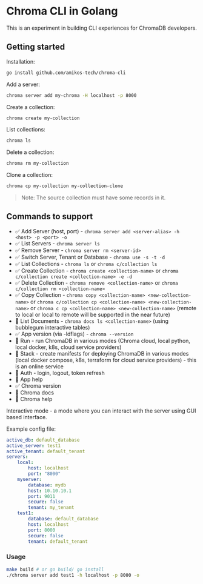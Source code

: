 # Chroma CLI in Golang

This is an experiment in building CLI experiences for ChromaDB developers.

## Getting started

Installation:

```bash
go install github.com/amikos-tech/chroma-cli
```


Add a server:

```bash
chroma server add my-chroma -H localhost -p 8000
```

Create a collection:

```bash
chroma create my-collection
```

List collections:

```bash
chroma ls
```

Delete a collection:

```bash
chroma rm my-collection
```

Clone a collection:

```bash
chroma cp my-collection my-collection-clone
```

> Note: The source collection must have some records in it.

## Commands to support

- ✅ Add Server (host, port) - `chroma server add <server-alias> -h <host> -p <port> -o`
- ✅ List Servers - `chroma server ls`
- ✅ Remove Server - `chroma server rm <server-id>`
- ✅ Switch Server, Tenant or Database - `chroma use -s -t -d`
- ✅ List Collections - `chroma ls` or `chroma c/collection ls`
- ✅ Create Collection - `chroma create <collection-name>` or `chroma c/collection create <collection-name> -e -d`
- ✅ Delete Collection - `chroma remove <collection-name>` or `chroma c/collection rm <collection-name>`
- ✅ Copy Collection - `chroma copy <collection-name> <new-collection-name>` or `chroma c/collection cp <collection-name> <new-collection-name>`
  or `chroma c cp <collection-name> <new-collection-name>` (remote to local or local to remote will be supported in the
  near future)
- 🚫 List Documents - `chroma docs ls <collection-name>` (using bubblegum interactive tables)
- ✅ App version (via -ldflags) - `chroma --version`
- 🚫 Run - run ChromaDB in various modes (Chroma cloud, local python, local docker, k8s, cloud service providers)
- 🚫 Stack - create manifests for deploying ChromaDB in various modes (local docker compose, k8s, terraform for cloud service providers) - this is an online service
- 🚫 Auth - login, logout, token refresh
- 🚫 App help
- ✅ Chroma version
- 🚫 Chroma docs
- 🚫 Chroma help

Interactive mode - a mode where you can interact with the server using GUI based interface.


Example config file:

```yaml
active_db: default_database
active_server: test1
active_tenant: default_tenant
servers:
    local:
        host: localhost
        port: "8000"
    myserver:
        database: mydb
        host: 10.10.10.1
        port: 9011
        secure: false
        tenant: my_tenant
    test1:
        database: default_database
        host: localhost
        port: 8000
        secure: false
        tenant: default_tenant
```

### Usage

```bash
make build # or go build/ go install
./chroma server add test1 -h localhost -p 8000 -o
```

